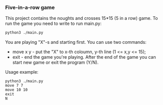  ### Five-in-a-row game
 This project contains the noughts and crosses 15*15 (5 in a row) game.
 To run the game you need to write to run main.py:
```bash
python3 ./main.py
```
 You are playing "X"-s and starting first.
 You can use two commands:
* move x y - put the "X" to x-th coloumn, y-th line (1 <= x,y <= 15);
* exit - end the game you're playing.
 After the end of the game you can start new game or exit the program (Y/N).

 Usage example:
```
python3 ./main.py
move 7 7
move 10 10
exit
N
```
